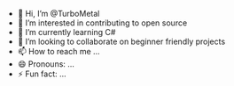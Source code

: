 - 👋 Hi, I’m @TurboMetal
- 👀 I’m interested in contributing to open source
- 🌱 I’m currently learning C#
- 💞️ I’m looking to collaborate on beginner friendly projects
- 📫 How to reach me ...
- 😄 Pronouns: ...
- ⚡ Fun fact: ...

<!---
TurboMetal/TurboMetal is a ✨ special ✨ repository because its `README.md` (this file) appears on your GitHub profile.
You can click the Preview link to take a look at your changes.
--->
